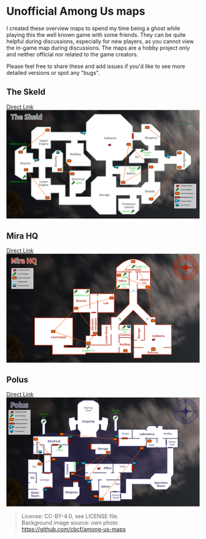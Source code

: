 # Unofficial Among Us maps
I created these overview maps to spend my time being a ghost while playing this the well known game with some friends. 
They can be quite helpful during discussions, especially for new players, as you cannot view the in-game map during discussions.
The maps are a hobby project only and neither official nor related to the game creators. 

Please feel free to share these and add issues if you'd like to see more detailed versions or spot any "bugs".

## The Skeld
[Direct Link](https://raw.githubusercontent.com/cbcf/among-us-maps/master/The_Skeld.png)
![The Skeld map](/The_Skeld.png)

## Mira HQ
[Direct Link](https://raw.githubusercontent.com/cbcf/among-us-maps/master/Mira_HQ.png)
![Mira HQ map](/Mira_HQ.png)

## Polus
[Direct Link](https://raw.githubusercontent.com/cbcf/among-us-maps/master/Polus.png)
![Polus map](/Polus.png)

> License: CC-BY-4.0, see LICENSE file.   <br> 
> Background image source: own photo      <br>
> https://github.com/cbcf/among-us-maps

